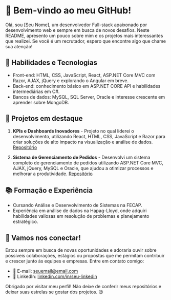 # 👋 Bem-vindo ao meu GitHub!

Olá, sou [Seu Nome], um desenvolvedor Full-stack apaixonado por desenvolvimento web e sempre em busca de novos desafios. Neste README, apresento um pouco sobre mim e os projetos mais interessantes que realizei. Se você é um recrutador, espero que encontre algo que chame sua atenção!

## 🚀 Habilidades e Tecnologias

- Front-end: HTML, CSS, JavaScript, React, ASP.NET Core MVC com Razor, AJAX, jQuery e explorando o Angular em breve.
- Back-end: conhecimento básico em ASP.NET CORE API e habilidades intermediárias em C#.
- Bancos de dados: MySQL, SQL Server, Oracle e interesse crescente em aprender sobre MongoDB.

## 🌟 Projetos em destaque

1. **KPIs e Dashboards Inovadores** - Projeto no qual liderei o desenvolvimento, utilizando React, HTML, CSS, JavaScript e Razor para criar soluções de alto impacto na visualização e análise de dados. [Repositório](link_do_repositorio)

2. **Sistema de Gerenciamento de Pedidos** - Desenvolvi um sistema completo de gerenciamento de pedidos utilizando ASP.NET Core MVC, AJAX, jQuery, MySQL e Oracle, que ajudou a otimizar processos e melhorar a produtividade. [Repositório](https://github.com/warlockspectre/pizzariab7web)

## 📚 Formação e Experiência

- Cursando Análise e Desenvolvimento de Sistemas na FECAP.
- Experiência em análise de dados na Hapag-Lloyd, onde adquiri habilidades valiosas em resolução de problemas e planejamento estratégico.

## 🤝 Vamos nos conectar!

Estou sempre em busca de novas oportunidades e adoraria ouvir sobre possíveis colaborações, estágios ou propostas que me permitam contribuir e crescer junto às equipes e empresas. Entre em contato comigo:

- 📧 E-mail: [seuemail@email.com](mailto:seuemail@email.com)
- 💼 LinkedIn: [linkedin.com/in/seu-linkedin](https://www.linkedin.com/in/seu-linkedin/)

Obrigado por visitar meu perfil! Não deixe de conferir meus repositórios e deixar suas estrelas se gostar dos projetos. 😉
